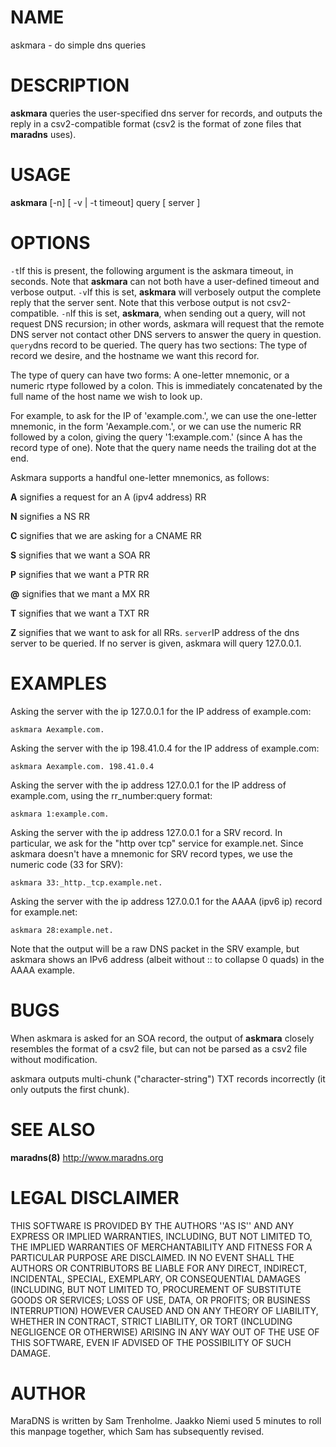 # NAME

askmara - do simple dns queries 

# DESCRIPTION

**askmara** queries the user-specified dns server for records, and 
outputs the reply in a csv2-compatible format (csv2 is the format of 
zone files that **maradns** uses). 

# USAGE

**askmara** [-n] [ -v | -t timeout] query [ server ] 

# OPTIONS

`-t`If this is present, the following argument is the askmara timeout, 
in seconds. Note that **askmara** can not both have a user-defined 
timeout and verbose output. 
`-v`If this is set, **askmara** will verbosely output the complete 
reply that the server sent. Note that this verbose output is not 
csv2-compatible. 
`-n`If this is set, **askmara**, when sending out a query, will not 
request DNS recursion; in other words, askmara will request that the 
remote DNS server not contact other DNS servers to answer the query in 
question. 
`query`dns record to be queried. The query has two sections: The type 
of record we desire, and the hostname we want this record for. 

The type of query can have two forms: A one-letter mnemonic, or a 
numeric rtype followed by a colon. This is immediately concatenated by 
the full name of the host name we wish to look up. 

For example, to ask for the IP of 'example.com.', we can use the 
one-letter mnemonic, in the form 'Aexample.com.', or we can use the 
numeric RR followed by a colon, giving the query '1:example.com.' 
(since A has the record type of one). Note that the query name needs 
the trailing dot at the end. 

Askmara supports a handful one-letter mnemonics, as follows: 

**A** signifies a request for an A (ipv4 address) RR 

**N** signifies a NS RR 

**C** signifies that we are asking for a CNAME RR 

**S** signifies that we want a SOA RR 

**P** signifies that we want a PTR RR 

**@** signifies that we mant a MX RR 

**T** signifies that we want a TXT RR 

**Z** signifies that we want to ask for all RRs. 
`server`IP address of the dns server to be queried. If no server is 
given, askmara will query 127.0.0.1.  

# EXAMPLES

Asking the server with the ip 127.0.0.1 for the IP address of 
example.com:

```
askmara Aexample.com. 
```

Asking the server with the ip 198.41.0.4 for the IP address of 
example.com:

```
askmara Aexample.com. 198.41.0.4 
```

Asking the server with the ip address 127.0.0.1 for the IP 
address of example.com, using the rr_number:query format:

```
askmara 1:example.com.  
```

Asking the server with the ip address 127.0.0.1 for a SRV record. 
In particular, we ask for the "http over tcp" service for example.net. 
Since askmara doesn't have a mnemonic for SRV record types, we use the 
numeric code (33 for SRV):

```
askmara 33:_http._tcp.example.net. 
```

Asking the server with the ip address 127.0.0.1 for the AAAA 
(ipv6 ip) record for example.net:

```
askmara 28:example.net.  
```

Note that the output will be a raw DNS packet in the SRV example, 
but askmara shows an IPv6 address (albeit without :: to collapse 0 
quads) in the AAAA example. 

# BUGS

When askmara is asked for an SOA record, the output of **askmara** 
closely resembles the format of a csv2 file, but can not be parsed as a 
csv2 file without modification. 

askmara outputs multi-chunk ("character-string") TXT records 
incorrectly (it only outputs the first chunk). 

# SEE ALSO

**maradns(8)** 
 http://www.maradns.org

# LEGAL DISCLAIMER

THIS SOFTWARE IS PROVIDED BY THE AUTHORS ''AS IS'' AND ANY EXPRESS OR 
IMPLIED WARRANTIES, INCLUDING, BUT NOT LIMITED TO, THE IMPLIED 
WARRANTIES OF MERCHANTABILITY AND FITNESS FOR A PARTICULAR PURPOSE ARE 
DISCLAIMED. IN NO EVENT SHALL THE AUTHORS OR CONTRIBUTORS BE LIABLE FOR 
ANY DIRECT, INDIRECT, INCIDENTAL, SPECIAL, EXEMPLARY, OR CONSEQUENTIAL 
DAMAGES (INCLUDING, BUT NOT LIMITED TO, PROCUREMENT OF SUBSTITUTE GOODS 
OR SERVICES; LOSS OF USE, DATA, OR PROFITS; OR BUSINESS INTERRUPTION) 
HOWEVER CAUSED AND ON ANY THEORY OF LIABILITY, WHETHER IN CONTRACT, 
STRICT LIABILITY, OR TORT (INCLUDING NEGLIGENCE OR OTHERWISE) ARISING 
IN ANY WAY OUT OF THE USE OF THIS SOFTWARE, EVEN IF ADVISED OF THE 
POSSIBILITY OF SUCH DAMAGE. 

# AUTHOR

MaraDNS is written by Sam Trenholme. Jaakko Niemi used 5 minutes to 
roll this manpage together, which Sam has subsequently revised.  

